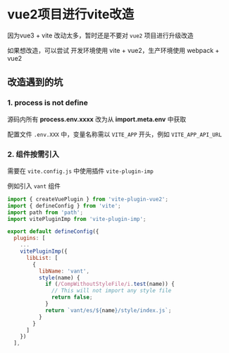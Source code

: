 # vue2项目进行vite改造

因为vue3 + vite 改动太多，暂时还是不要对 `vue2` 项目进行升级改造

如果想改造，可以尝试 开发环境使用 vite + vue2，生产环境使用 webpack + vue2

## 改造遇到的坑

### 1. process is not define

源码内所有 **process.env.xxxx** 改为从 **import.meta.env** 中获取

配置文件 `.env.XXX` 中，变量名称需以 `VITE_APP` 开头，例如 `VITE_APP_API_URL`

### 2. 组件按需引入

需要在 `vite.config.js` 中使用插件 `vite-plugin-imp`

例如引入 `vant` 组件

```js
import { createVuePlugin } from 'vite-plugin-vue2';
import { defineConfig } from 'vite';
import path from 'path';
import vitePluginImp from 'vite-plugin-imp';

export default defineConfig({
  plugins: [
    ...
    vitePluginImp({
      libList: [
        {
          libName: 'vant',
          style(name) {
            if (/CompWithoutStyleFile/i.test(name)) {
              // This will not import any style file
              return false;
            }
            return `vant/es/${name}/style/index.js`;
          }
        }
      ]
    })
  ],
```
